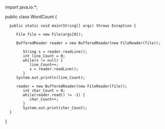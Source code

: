 import java.io.*;
   
public class WordCount {
   
      public static void main(String[] args) throws Exception {
         
         File file = new File(args[0]);
         
         BufferedReader reader = new BufferedReader(new FileReader(file));       
            
            String s = reader.readLine();
            int line_Count = 0;
            while(s != null) {
               line_Count++;
               s = reader.readLine();
            }
         System.out.println(line_Count);
         
         reader = new BufferedReader(new FileReader(file));
            int char_Count = 0;
            while(reader.read() != -1) {
               char_Count++;
            }
            System.out.print(char_Count);       
      }
      
}         
        
